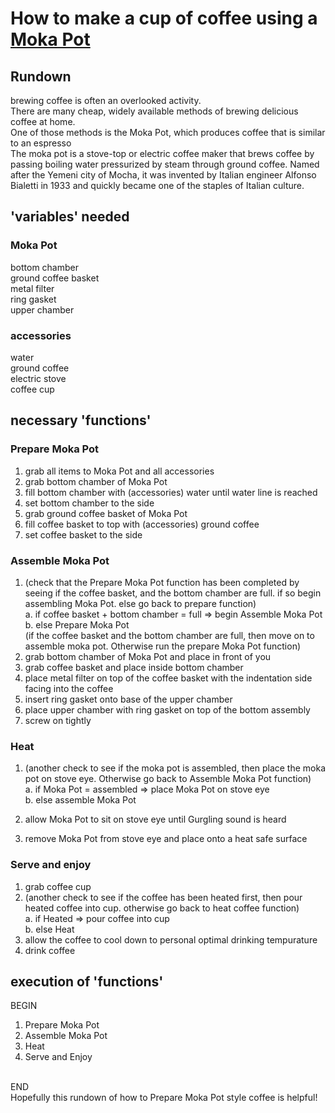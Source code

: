 
# How to make a cup of coffee using a <a href=https://en.wikipedia.org/wiki/Moka_pot>Moka Pot</a>
## Rundown
brewing coffee is often an overlooked activity. 
<br>
There are many cheap, widely available methods of brewing delicious coffee at home.
<br>
One of those methods is the Moka Pot, which produces coffee that is similar to an espresso
<br>
The moka pot is a stove-top or electric coffee maker that brews coffee by passing boiling water pressurized by steam through ground coffee. Named after the Yemeni city of Mocha, it was invented by Italian engineer Alfonso Bialetti in 1933 and quickly became one of the staples of Italian culture.
## 'variables' needed
### Moka Pot
bottom chamber
<br>
ground coffee basket
<br>
metal filter
<br>
ring gasket
<br>
upper chamber
<br>
### accessories
water
<br>
ground coffee
<br>
electric stove
<br>
coffee cup
<br>
## necessary 'functions' 
### Prepare Moka Pot
1. grab all items to Moka Pot and all accessories
2. grab bottom chamber of Moka Pot
3. fill bottom chamber with (accessories) water until water line is reached
4. set bottom chamber to the side
5. grab ground coffee basket of Moka Pot
6. fill coffee basket to top with (accessories) ground coffee
7. set coffee basket to the side
### Assemble Moka Pot 
1. (check that the Prepare Moka Pot function has been completed by seeing if the coffee basket, and the bottom chamber are full. if so begin assembling Moka Pot. else go back to prepare function)
    <br>
    a. if coffee basket + bottom chamber = full => begin Assemble Moka Pot
    <br>
    b. else Prepare Moka Pot
    <br>
    (if the coffee basket and the bottom chamber are full, then move on to assemble moka pot. Otherwise run the prepare Moka Pot function)
    <br>
2. grab bottom chamber of Moka Pot and place in front of you
3. grab coffee basket and place inside bottom chamber
4. place metal filter on top of the coffee basket with the indentation side facing into the coffee
5. insert ring gasket onto base of the upper chamber
6. place upper chamber with ring gasket on top of the bottom assembly 
7. screw on tightly

### Heat
1. (another check to see if the moka pot is assembled, then place the moka pot on stove eye. Otherwise go back to Assemble Moka Pot function)
      <br>
       a. if Moka Pot = assembled => place Moka Pot on stove eye
      <br>
       b. else assemble Moka Pot
      <br>
  
2. allow Moka Pot to sit on stove eye until Gurgling sound is heard
3. remove Moka Pot from stove eye and place onto a heat safe surface

### Serve and enjoy

1. grab coffee cup
2. (another check to see if the coffee has been heated first, then pour heated coffee into cup. otherwise go back to heat coffee function)
      <br>
      a. if Heated => pour coffee into cup
      <br>
      b. else Heat
      <br>
3. allow the coffee to cool down to personal optimal drinking tempurature 
4. drink coffee

## execution of 'functions'
BEGIN
<br>
1. Prepare Moka Pot
2. Assemble Moka Pot
3. Heat
4. Serve and Enjoy
<br> 
END

<br>
Hopefully this rundown of how to Prepare Moka Pot style coffee is helpful!




